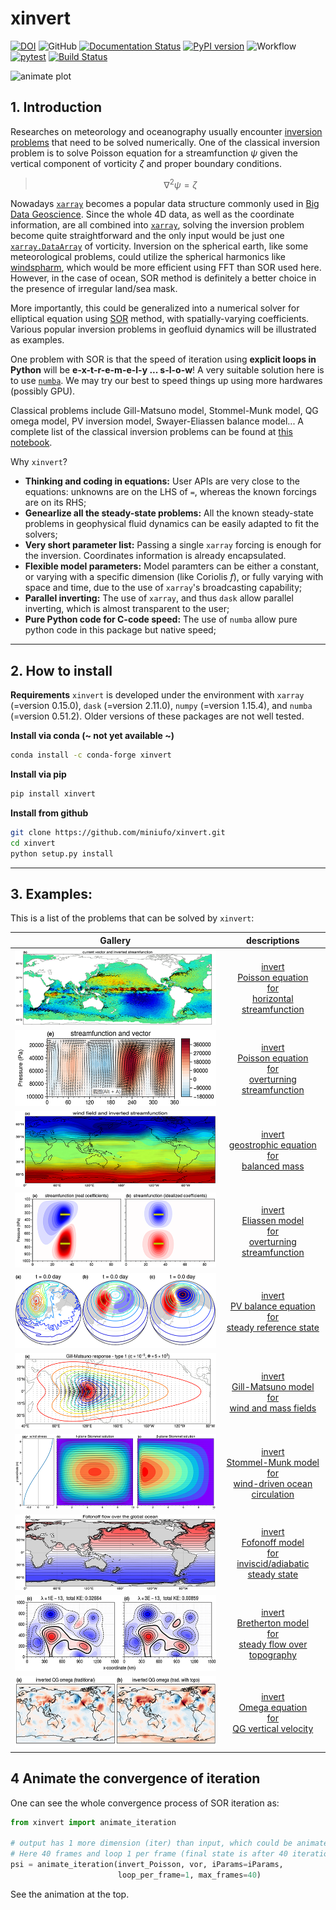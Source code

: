 # xinvert

[![DOI](https://zenodo.org/badge/323045845.svg)](https://zenodo.org/badge/latestdoi/323045845)
![GitHub](https://img.shields.io/github/license/miniufo/xinvert)
[![Documentation Status](https://readthedocs.org/projects/xinvert/badge/?version=latest)](https://xinvert.readthedocs.io/en/latest/?badge=latest)
[![PyPI version](https://badge.fury.io/py/xinvert.svg)](https://badge.fury.io/py/xinvert)
![Workflow](https://github.com/miniufo/xinvert/actions/workflows/python-publish.yml/badge.svg)
[![pytest](https://github.com/miniufo/xinvert/actions/workflows/tests.yml/badge.svg)](https://github.com/miniufo/xinvert/actions/workflows/tests.yml)
[![Build Status](https://app.travis-ci.com/miniufo/xinvert.svg?branch=master)](https://app.travis-ci.com/miniufo/xinvert)

![animate plot](https://raw.githubusercontent.com/miniufo/xinvert/master/pics/animateConverge.gif)


## 1. Introduction
Researches on meteorology and oceanography usually encounter [inversion problems](https://doi.org/10.1017/CBO9780511629570) that need to be solved numerically.  One of the classical inversion problem is to solve Poisson equation for a streamfunction $\psi$ given the vertical component of vorticity $\zeta$ and proper boundary conditions.

> $$\nabla^2\psi=\zeta$$

Nowadays [`xarray`](http://xarray.pydata.org/en/stable/) becomes a popular data structure commonly used in [Big Data Geoscience](https://pangeo.io/).  Since the whole 4D data, as well as the coordinate information, are all combined into [`xarray`](http://xarray.pydata.org/en/stable/), solving the inversion problem become quite straightforward and the only input would be just one [`xarray.DataArray`](http://xarray.pydata.org/en/stable/) of vorticity.  Inversion on the spherical earth, like some meteorological problems, could utilize the spherical harmonics like [windspharm](https://github.com/ajdawson/windspharm), which would be more efficient using FFT than SOR used here.  However, in the case of ocean, SOR method is definitely a better choice in the presence of irregular land/sea mask.

More importantly, this could be generalized into a numerical solver for elliptical equation using [SOR](https://mathworld.wolfram.com/SuccessiveOverrelaxationMethod.html) method, with spatially-varying coefficients.  Various popular inversion problems in geofluid dynamics will be illustrated as examples.

One problem with SOR is that the speed of iteration using **explicit loops in Python** will be **e-x-t-r-e-m-e-l-y ... s-l-o-w**!  A very suitable solution here is to use [`numba`](https://numba.pydata.org/).  We may try our best to speed things up using more hardwares (possibly GPU).

Classical problems include Gill-Matsuno model, Stommel-Munk model, QG omega model, PV inversion model, Swayer-Eliassen balance model...  A complete list of the classical inversion problems can be found at [this notebook](./docs/source/notebooks/Introduction.ipynb).

Why `xinvert`?

- **Thinking and coding in equations:** User APIs are very close to the equations: unknowns are on the LHS of `=`, whereas the known forcings are on its RHS;
- **Genearlize all the steady-state problems:** All the known steady-state problems in geophysical fluid dynamics can be easily adapted to fit the solvers;
- **Very short parameter list:** Passing a single `xarray` forcing is enough for the inversion.  Coordinates information is already encapsulated.
- **Flexible model parameters:** Model paramters can be either a constant, or varying with a specific dimension (like Coriolis $f$), or fully varying with space and time, due to the use of `xarray`'s broadcasting capability;
- **Parallel inverting:** The use of `xarray`, and thus `dask` allow parallel inverting, which is almost transparent to the user;
- **Pure Python code for C-code speed:** The use of `numba` allow pure python code in this package but native speed;

---
## 2. How to install
**Requirements**
`xinvert` is developed under the environment with `xarray` (=version 0.15.0), `dask` (=version 2.11.0), `numpy` (=version 1.15.4), and `numba` (=version 0.51.2).  Older versions of these packages are not well tested.


**Install via conda (~ not yet available ~)**
```bash
conda install -c conda-forge xinvert
```

**Install via pip**
```bash
pip install xinvert
```

**Install from github**
```bash
git clone https://github.com/miniufo/xinvert.git
cd xinvert
python setup.py install
```


---
## 3. Examples:
This is a list of the problems that can be solved by `xinvert`:

|                    Gallery                                |                              descriptions                  |
| :-------------------------------------------------------: | :--------------------------------------------------------: |
| ![Streamfunction](./pics/Gallery_Streamfunction.png)      | [invert<br/> Poisson equation <br/>for<br/> horizontal streamfunction](./docs/source/notebooks/01_Poisson_equation_horizontal.ipynb)  |
| ![Overturning](./pics/Gallery_Overturning.png)            | [invert<br/> Poisson equation <br/>for<br/> overturning streamfunction](./docs/source/notebooks/02_Poisson_equation_vertical.ipynb) |
| ![Balanced Mass](./pics/Gallery_balanceMass.png)          | [invert<br/> geostrophic equation <br/>for<br/> balanced mass](./docs/source/notebooks/03_Balanced_mass_and_flow.ipynb)          |
| ![Eliassen model](./pics/Gallery_Eliassen.png)     | [invert<br/> Eliassen model <br/>for<br/> overturning streamfunction](./docs/source/notebooks/04_Eliassen_model.ipynb)     |
| ![Reference state of SWM](./pics/Gallery_SWMReference.png)| [invert<br/> PV balance equation <br/>for<br/> steady reference state](./docs/source/notebooks/05_reference_SWM.ipynb)    |
| ![Gill-Matsuno model](./pics/Gallery_GillMatsuno.png)     | [invert<br/> Gill-Matsuno model <br/>for<br/> wind and mass fields](./docs/source/notebooks/07_Gill_Matsuno_model.ipynb)     |
| ![Stommel-Munk model](./pics/Gallery_StommelMunk.png)     | [invert<br/> Stommel-Munk model <br/>for<br/> wind-driven ocean circulation](./docs/source/notebooks/08_Stommel_Munk_model.ipynb)|
| ![Fofonoff flow](./pics/Gallery_Fofonoff.png)             | [invert<br/> Fofonoff model <br/>for<br/> inviscid/adiabatic steady state](./docs/source/notebooks/09_Fofonoff_flow.ipynb)|
| ![Bretherton flow](./pics/Gallery_Bretherton.png)         | [invert<br/> Bretherton model <br/>for<br/> steady flow over topography](./docs/source/notebooks/10_Bretherton_flow_over_topography.ipynb)  |
| ![Omega equation](./pics/Gallery_Omega.png)               | [invert<br/> Omega equation <br/>for<br/> QG vertical velocity](./docs/source/notebooks/11_Omega_equation.ipynb)           |



## 4 Animate the convergence of iteration
One can see the whole convergence process of SOR iteration as:
```python
from xinvert import animate_iteration

# output has 1 more dimension (iter) than input, which could be animated over.
# Here 40 frames and loop 1 per frame (final state is after 40 iterations) is used.
psi = animate_iteration(invert_Poisson, vor, iParams=iParams,
                        loop_per_frame=1, max_frames=40)
```

See the animation at the top.